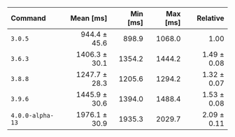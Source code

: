 | Command | Mean [ms] | Min [ms] | Max [ms] | Relative |
|:---|---:|---:|---:|---:|
| `3.0.5` | 944.4 ± 45.6 | 898.9 | 1068.0 | 1.00 |
| `3.6.3` | 1406.3 ± 30.1 | 1354.2 | 1444.2 | 1.49 ± 0.08 |
| `3.8.8` | 1247.7 ± 28.3 | 1205.6 | 1294.2 | 1.32 ± 0.07 |
| `3.9.6` | 1445.9 ± 30.6 | 1394.0 | 1488.4 | 1.53 ± 0.08 |
| `4.0.0-alpha-13` | 1976.1 ± 30.9 | 1935.3 | 2029.7 | 2.09 ± 0.11 |
